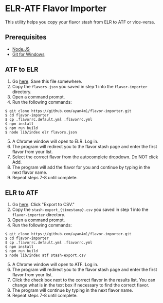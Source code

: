 # ELR-ATF Flavor Importer

This utility helps you copy your flavor stash from ELR to ATF or vice-versa.

## Prerequisites

- [Node.JS](https://nodejs.org/en/)
- [Git for Windows](https://git-scm.com/download/win)

## ATF to ELR

1. Go [here](https://alltheflavors.com/my/backup/flavors.json). Save this file somewhere.
2. Copy the `flavors.json` you saved in step 1 into the `flavor-importer` directory.
3. Open a command prompt.
4. Run the following commands:

```
$ git clone https://github.com/ayan4m1/flavor-importer.git
$ cd flavor-importer
$ cp .flavorrc.default.yml .flavorrc.yml
$ npm install
$ npm run build
$ node lib/index elr flavors.json
```

5. A Chrome window will open to ELR. Log in.
6. The program will redirect you to the flavor stash page and enter the first flavor from your list.
7. Select the correct flavor from the autocomplete dropdown. Do NOT click Add.
8. The program will add the flavor for you and continue by typing in the next flavor name.
9. Repeat steps 7-8 until complete.

## ELR to ATF

1. Go [here](https://e-liquid-recipes.com/stash). Click "Export to CSV."
2. Copy the `stash-export_{timestamp}.csv` you saved in step 1 into the `flavor-importer` directory.
3. Open a command prompt.
4. Run the following commands:

```
$ git clone https://github.com/ayan4m1/flavor-importer.git
$ cd flavor-importer
$ cp .flavorrc.default.yml .flavorrc.yml
$ npm install
$ npm run build
$ node lib/index atf stash-export.csv
```

5. A Chrome window will open to ATF. Log in.
6. The program will redirect you to the flavor stash page and enter the first flavor from your list.
7. Click the check box next to the correct flavor in the results list. You can change what is in the text box if necessary to find the correct flavor.
8. The program will continue by typing in the next flavor name.
9. Repeat steps 7-8 until complete.
